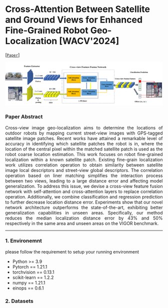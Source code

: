 # Cross-Attention Between Satellite and Ground Views for Enhanced Fine-Grained Robot Geo-Localization [WACV'2024]



[[`Paper`](https://openaccess.thecvf.com/content/WACV2024/html/Yuan_Cross-Attention_Between_Satellite_and_Ground_Views_for_Enhanced_Fine-Grained_Robot_WACV_2024_paper.html)] 



![](README_data/system.PNG)


### Paper Abstract
<p align="justify">
Cross-view image geo-localization aims to determine the locations of outdoor robots by mapping current street-view images with GPS-tagged satellite image patches. Recent works have attained a remarkable level of accuracy in identifying which satellite patches the robot is in, where the location of the central pixel within the matched satellite patch is used as the robot coarse location estimation. This work focuses on robot fine-grained localization within a known satellite patch. Existing fine-grain localization work utilizes correlation operation to obtain similarity between satellite image local descriptors and street-view global descriptors. The correlation operation based on liner matching simplifies the interaction process between two views, leading to a large distance error and affecting model generalization. To address this issue, we devise a cross-view feature fusion network with self-attention and cross-attention layers to replace correlation operation. Additionally, we combine classification and regression prediction to further decrease location distance error. Experiments show that our novel network architecture outperforms the state-of-the-art, exhibiting better generalization capabilities in unseen areas. Specifically, our method reduces the median localization distance error by 43% and 50% respectively in the same area and unseen areas on the VIGOR benchmark.
</p>

---
### 1. Environemnt 
<p align="justify">
please follow the requirement to setup your running environment
</p>

- Python >= 3.9
- Pytorch == 1.21.1
- torchvision == 0.13.1
- scikit-learn == 1.2.2
- numpy == 1.21.1
- einops == 0.6.1

### 2. Datasets






